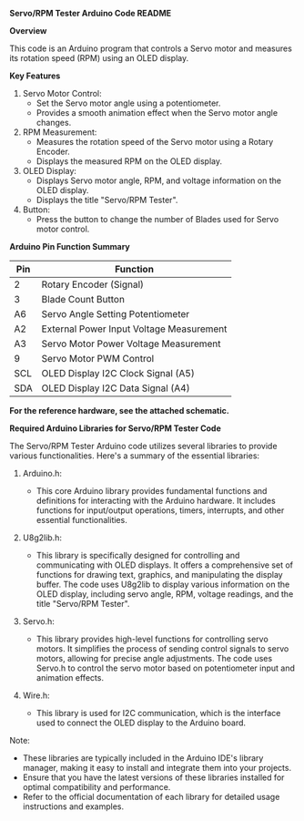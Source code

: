 **Servo/RPM Tester Arduino Code README**


__Overview__

This code is an Arduino program that controls a Servo motor and measures its rotation speed (RPM) using an OLED display.

__Key Features__
1. Servo Motor Control:
    - Set the Servo motor angle using a potentiometer.
    - Provides a smooth animation effect when the Servo motor angle changes.
2. RPM Measurement:
    - Measures the rotation speed of the Servo motor using a Rotary Encoder.
    - Displays the measured RPM on the OLED display.
3. OLED Display:
    - Displays Servo motor angle, RPM, and voltage information on the OLED display.
    - Displays the title "Servo/RPM Tester".
4. Button:
    - Press the button to change the number of Blades used for Servo motor control.

__Arduino Pin Function Summary__

| Pin | Function |
|---|---|
| 2 | Rotary Encoder (Signal) |
| 3 | Blade Count Button |
| A6 | Servo Angle Setting Potentiometer |
| A2 | External Power Input Voltage Measurement |
| A3 | Servo Motor Power Voltage Measurement |
| 9 | Servo Motor PWM Control |
| SCL | OLED Display I2C Clock Signal (A5) |
| SDA | OLED Display I2C Data Signal (A4) |


__For the reference hardware, see the attached schematic.__

__Required Arduino Libraries for Servo/RPM Tester Code__

The Servo/RPM Tester Arduino code utilizes several libraries to provide various functionalities. Here's a summary of the essential libraries:

1. Arduino.h:
    - This core Arduino library provides fundamental functions and definitions for interacting with the Arduino hardware. It includes functions for input/output operations, timers, interrupts, and other essential functionalities.

2. U8g2lib.h:
    - This library is specifically designed for controlling and communicating with OLED displays. It offers a comprehensive set of functions for drawing text, graphics, and manipulating the display buffer. The code uses U8g2lib to display various information on the OLED display, including servo angle, RPM, voltage readings, and the title "Servo/RPM Tester".

3. Servo.h:
    - This library provides high-level functions for controlling servo motors. It simplifies the process of sending control signals to servo motors, allowing for precise angle adjustments. The code uses Servo.h to control the servo motor based on potentiometer input and animation effects.

4. Wire.h: 
    - This library is used for I2C communication, which is the interface used to connect the OLED display to the Arduino board.

Note:

- These libraries are typically included in the Arduino IDE's library manager, making it easy to install and integrate them into your projects.
- Ensure that you have the latest versions of these libraries installed for optimal compatibility and performance.
- Refer to the official documentation of each library for detailed usage instructions and examples.
